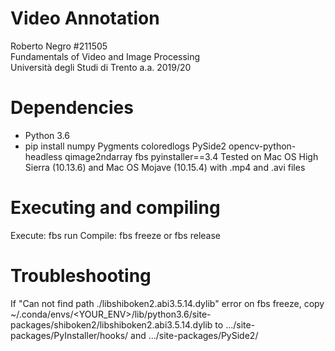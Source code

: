 # Video Annotation
Roberto Negro #211505\
Fundamentals of Video and Image Processing\
Università degli Studi di Trento a.a. 2019/20

# Dependencies
* Python 3.6
* pip install numpy Pygments coloredlogs PySide2 opencv-python-headless qimage2ndarray fbs pyinstaller==3.4
Tested on Mac OS High Sierra (10.13.6) and Mac OS Mojave (10.15.4) with .mp4 and .avi files

# Executing and compiling
Execute: fbs run
Compile: fbs freeze or fbs release

# Troubleshooting
If "Can not find path ./libshiboken2.abi3.5.14.dylib" error on fbs freeze, copy ~/.conda/envs/<YOUR_ENV>/lib/python3.6/site-packages/shiboken2/libshiboken2.abi3.5.14.dylib to .../site-packages/PyInstaller/hooks/ and .../site-packages/PySide2/
